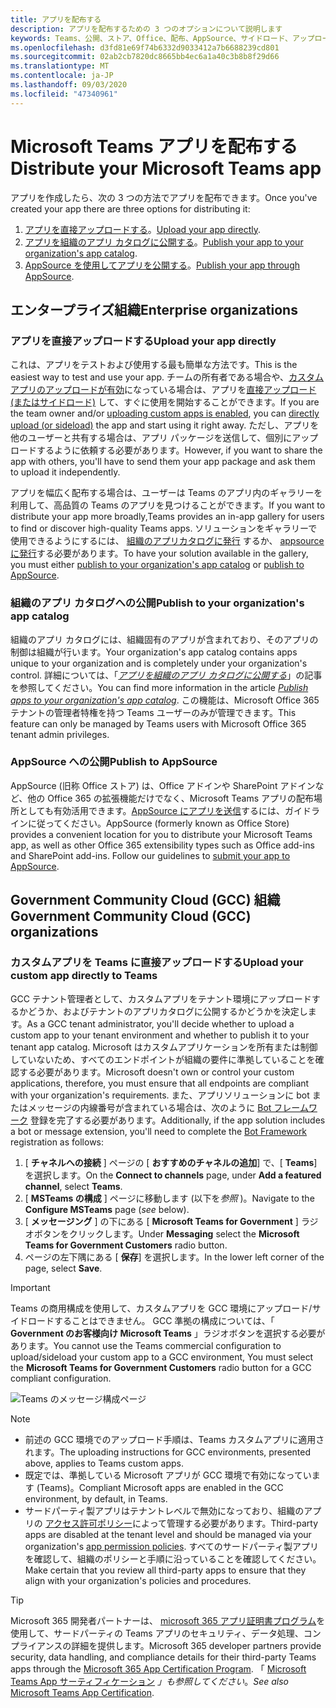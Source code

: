 ```yaml
---
title: アプリを配布する
description: アプリを配布するための 3 つのオプションについて説明します
keywords: Teams、公開、ストア、Office、配布、AppSource、サイドロード、アップロード、アプリ
ms.openlocfilehash: d3fd81e69f74b6332d9033412a7b6688239cd801
ms.sourcegitcommit: 02ab2cb7820dc8665bb4ec6a1a40c3b8b8f29d66
ms.translationtype: MT
ms.contentlocale: ja-JP
ms.lasthandoff: 09/03/2020
ms.locfileid: "47340961"
---
```

# <a name="distribute-your-microsoft-teams-app"></a><span data-ttu-id="584ab-104">Microsoft Teams アプリを配布する</span><span class="sxs-lookup"><span data-stu-id="584ab-104">Distribute your Microsoft Teams app</span></span>

<span data-ttu-id="584ab-105">アプリを作成したら、次の 3 つの方法でアプリを配布できます。</span><span class="sxs-lookup"><span data-stu-id="584ab-105">Once you've created your app there are three options for distributing it:</span></span>

1. <span data-ttu-id="584ab-106">[アプリを直接アップロードする](#upload-your-app-directly)。</span><span class="sxs-lookup"><span data-stu-id="584ab-106">[Upload your app directly](#upload-your-app-directly).</span></span>
2. <span data-ttu-id="584ab-107">[アプリを組織のアプリ カタログに公開する](#publish-to-your-organizations-app-catalog)。</span><span class="sxs-lookup"><span data-stu-id="584ab-107">[Publish your app to your organization's app catalog](#publish-to-your-organizations-app-catalog).</span></span>
3. <span data-ttu-id="584ab-108">[AppSource を使用してアプリを公開する](#publish-to-appsource)。</span><span class="sxs-lookup"><span data-stu-id="584ab-108">[Publish your app through AppSource](#publish-to-appsource).</span></span>

## <a name="enterprise-organizations"></a><span data-ttu-id="584ab-109">エンタープライズ組織</span><span class="sxs-lookup"><span data-stu-id="584ab-109">Enterprise organizations</span></span>

### <a name="upload-your-app-directly"></a><span data-ttu-id="584ab-110">アプリを直接アップロードする</span><span class="sxs-lookup"><span data-stu-id="584ab-110">Upload your app directly</span></span>

<span data-ttu-id="584ab-111">これは、アプリをテストおよび使用する最も簡単な方法です。</span><span class="sxs-lookup"><span data-stu-id="584ab-111">This is the easiest way to test and use your app.</span></span> <span data-ttu-id="584ab-112">チームの所有者である場合や、[カスタム アプリのアップロードが有効](/microsoftteams/admin-settings)になっている場合は、アプリを[直接アップロード (またはサイドロード)](./apps-upload.md) して、すぐに使用を開始することができます。</span><span class="sxs-lookup"><span data-stu-id="584ab-112">If you are the team owner and/or [uploading custom apps is enabled](/microsoftteams/admin-settings), you can [directly upload (or sideload)](./apps-upload.md) the app and start using it right away.</span></span> <span data-ttu-id="584ab-113">ただし、アプリを他のユーザーと共有する場合は、アプリ パッケージを送信して、個別にアップロードするように依頼する必要があります。</span><span class="sxs-lookup"><span data-stu-id="584ab-113">However, if you want to share the app with others, you'll have to send them your app package and ask them to upload it independently.</span></span>

<span data-ttu-id="584ab-114">アプリを幅広く配布する場合は、ユーザーは Teams のアプリ内のギャラリーを利用して、高品質の Teams のアプリを見つけることができます。</span><span class="sxs-lookup"><span data-stu-id="584ab-114">If you want to distribute your app more broadly,Teams provides an in-app gallery for users to find or discover high-quality Teams apps.</span></span> <span data-ttu-id="584ab-115">ソリューションをギャラリーで使用できるようにするには、 [組織のアプリカタログに発行](#publish-to-your-organizations-app-catalog) するか、 [appsource に発行](./appsource/publish.md)する必要があります。</span><span class="sxs-lookup"><span data-stu-id="584ab-115">To have your solution available in the gallery, you must either [publish to your organization's app catalog](#publish-to-your-organizations-app-catalog) or [publish to AppSource](./appsource/publish.md).</span></span>

### <a name="publish-to-your-organizations-app-catalog"></a><span data-ttu-id="584ab-116">組織のアプリ カタログへの公開</span><span class="sxs-lookup"><span data-stu-id="584ab-116">Publish to your organization's app catalog</span></span>

<span data-ttu-id="584ab-117">組織のアプリ カタログには、組織固有のアプリが含まれており、そのアプリの制御は組織が行います。</span><span class="sxs-lookup"><span data-stu-id="584ab-117">Your organization's app catalog contains apps unique to your organization and is completely under your organization's control.</span></span> <span data-ttu-id="584ab-118">詳細については、「[*アプリを組織のアプリ カタログに公開する*](/microsoftteams/tenant-apps-catalog-teams)」の記事を参照してください。</span><span class="sxs-lookup"><span data-stu-id="584ab-118">You can find more information in the article [*Publish apps to your organization's app catalog*](/microsoftteams/tenant-apps-catalog-teams).</span></span> <span data-ttu-id="584ab-119">この機能は、Microsoft Office 365 テナントの管理者特権を持つ Teams ユーザーのみが管理できます。</span><span class="sxs-lookup"><span data-stu-id="584ab-119">This feature can only be managed by Teams users with Microsoft Office 365 tenant admin privileges.</span></span>

### <a name="publish-to-appsource"></a><span data-ttu-id="584ab-120">AppSource への公開</span><span class="sxs-lookup"><span data-stu-id="584ab-120">Publish to AppSource</span></span>

<span data-ttu-id="584ab-121">AppSource (旧称 Office ストア) は、Office アドインや SharePoint アドインなど、他の Office 365 の拡張機能だけでなく、Microsoft Teams アプリの配布場所としても有効活用できます。[AppSource にアプリを送信](./appsource/publish.md)するには、ガイドラインに従ってください。</span><span class="sxs-lookup"><span data-stu-id="584ab-121">AppSource (formerly known as Office Store) provides a convenient location for you to distribute your Microsoft Teams app, as well as other Office 365 extensibility types such as Office add-ins and SharePoint add-ins. Follow our guidelines to [submit your app to AppSource](./appsource/publish.md).</span></span>

## <a name="government-community-cloud-gcc-organizations"></a><span data-ttu-id="584ab-122">Government Community Cloud (GCC) 組織</span><span class="sxs-lookup"><span data-stu-id="584ab-122">Government Community Cloud (GCC) organizations</span></span>

### <a name="upload-your-custom-app-directly-to-teams"></a><span data-ttu-id="584ab-123">カスタムアプリを Teams に直接アップロードする</span><span class="sxs-lookup"><span data-stu-id="584ab-123">Upload your custom app directly to Teams</span></span>

 <span data-ttu-id="584ab-124">GCC テナント管理者として、カスタムアプリをテナント環境にアップロードするかどうか、およびテナントのアプリカタログに公開するかどうかを決定します。</span><span class="sxs-lookup"><span data-stu-id="584ab-124">As a GCC tenant administrator, you'll decide whether to upload a custom app to your tenant environment and whether to  publish it to your tenant app catalog.</span></span> <span data-ttu-id="584ab-125">Microsoft はカスタムアプリケーションを所有または制御していないため、すべてのエンドポイントが組織の要件に準拠していることを確認する必要があります。</span><span class="sxs-lookup"><span data-stu-id="584ab-125">Microsoft doesn't own or control your custom applications, therefore, you must ensure that all endpoints are compliant with your organization's requirements.</span></span> <span data-ttu-id="584ab-126">また、アプリソリューションに bot またはメッセージの内線番号が含まれている場合は、次のように [Bot フレームワーク](https://dev.botframework.com/) 登録を完了する必要があります。</span><span class="sxs-lookup"><span data-stu-id="584ab-126">Additionally, if the app solution includes a bot or message extension, you'll need to complete the [Bot Framework](https://dev.botframework.com/) registration as follows:</span></span>

1. <span data-ttu-id="584ab-127">[ **チャネルへの接続** ] ページの [ **おすすめのチャネルの追加**] で、[ **Teams**] を選択します。</span><span class="sxs-lookup"><span data-stu-id="584ab-127">On the **Connect to channels** page, under **Add a featured channel**, select **Teams**.</span></span>
1. <span data-ttu-id="584ab-128">[ **MSTeams の構成** ] ページに移動します (以下を*参照* )。</span><span class="sxs-lookup"><span data-stu-id="584ab-128">Navigate to the **Configure MSTeams** page (*see* below).</span></span>
1. <span data-ttu-id="584ab-129">[ **メッセージング** ] の下にある [ **Microsoft Teams for Government** ] ラジオボタンをクリックします。</span><span class="sxs-lookup"><span data-stu-id="584ab-129">Under **Messaging** select the **Microsoft Teams for Government Customers** radio button.</span></span>
1. <span data-ttu-id="584ab-130">ページの左下隅にある [ **保存**] を選択します。</span><span class="sxs-lookup"><span data-stu-id="584ab-130">In the lower left corner of the page, select **Save**.</span></span>  

>[!IMPORTANT]
> <span data-ttu-id="584ab-131">Teams の商用構成を使用して、カスタムアプリを GCC 環境にアップロード/サイドロードすることはできません。 GCC 準拠の構成については、「 **Government のお客様向け Microsoft Teams** 」ラジオボタンを選択する必要があります。</span><span class="sxs-lookup"><span data-stu-id="584ab-131">You cannot use the Teams commercial configuration to upload/sideload your custom app to a GCC environment,  You must select the **Microsoft Teams for Government Customers** radio button for a GCC compliant configuration.</span></span>

![Teams のメッセージ構成ページ](../../assets/images/gcc-configure.png)

> [!NOTE]
>
> * <span data-ttu-id="584ab-133">前述の GCC 環境でのアップロード手順は、Teams カスタムアプリに適用されます。</span><span class="sxs-lookup"><span data-stu-id="584ab-133">The uploading instructions for GCC environments, presented above, applies to Teams custom apps.</span></span> </br>
> * <span data-ttu-id="584ab-134">既定では、準拠している Microsoft アプリが GCC 環境で有効になっています (Teams)。</span><span class="sxs-lookup"><span data-stu-id="584ab-134">Compliant Microsoft apps are enabled in the GCC environment, by default, in Teams.</span></span>
> * <span data-ttu-id="584ab-135">サードパーティ製アプリはテナントレベルで無効になっており、組織のアプリの [アクセス許可ポリシー](/microsoftteams/teams-app-permission-policies)によって管理する必要があります。</span><span class="sxs-lookup"><span data-stu-id="584ab-135">Third-party apps are disabled at the tenant level and should be managed via your organization's [app permission policies](/microsoftteams/teams-app-permission-policies).</span></span> <span data-ttu-id="584ab-136">すべてのサードパーティ製アプリを確認して、組織のポリシーと手順に沿っていることを確認してください。</span><span class="sxs-lookup"><span data-stu-id="584ab-136">Make certain that you review all third-party apps to ensure that they align with your organization's policies and procedures.</span></span>

> [!TIP]
>
> <span data-ttu-id="584ab-137">Microsoft 365 開発者パートナーは、 [microsoft 365 アプリ証明書プログラム](/microsoft-365-app-certification/overview)を使用して、サードパーティの Teams アプリのセキュリティ、データ処理、コンプライアンスの詳細を提供します。</span><span class="sxs-lookup"><span data-stu-id="584ab-137">Microsoft 365 developer partners provide security, data handling, and compliance details for their third-party Teams apps through the [Microsoft 365 App Certification Program](/microsoft-365-app-certification/overview).</span></span> <span data-ttu-id="584ab-138">「 [Microsoft Teams App サーティフィケーション](/microsoftteams/platform/concepts/deploy-and-publish/appsource/post-publish/application-certification) *」も参照してください*。</span><span class="sxs-lookup"><span data-stu-id="584ab-138">*See also* [Microsoft Teams App Certification](/microsoftteams/platform/concepts/deploy-and-publish/appsource/post-publish/application-certification).</span></span>
</br></br>
